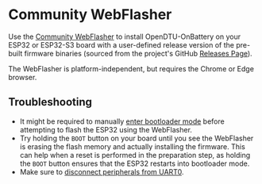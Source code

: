 # Community WebFlasher

Use the [Community WebFlasher](https://solar.metacontrol.eu/opendtu-onbattery-webflasher/)
to install OpenDTU-OnBattery on your ESP32 or ESP32-S3 board with a
user-defined release version of the pre-built firmware binaries (sourced from
the project's GitHub [Releases Page](https://github.com/hoylabs/OpenDTU-OnBattery/releases)).

The WebFlasher is platform-independent, but requires the Chrome or Edge browser.

## Troubleshooting

* It might be required to manually [enter bootloader mode](flash_esp.md#bootloader-mode)
  before attempting to flash the ESP32 using the WebFlasher.
* Try holding the `BOOT` button on your board until you see the WebFlasher is
  erasing the flash memory and actually installing the firmware. This can help
  when a reset is performed in the preparation step, as holding the `BOOT`
  button ensures that the ESP32 restarts into bootloader mode.
* Make sure to [disconnect peripherals from UART0](flash_esp.md#free-uart0).
